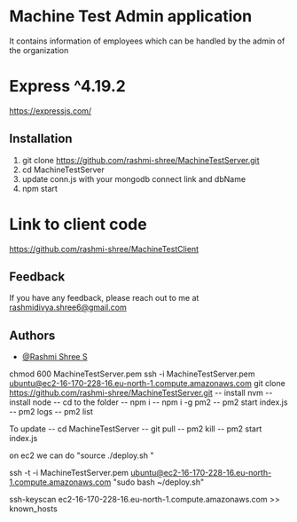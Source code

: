 
# Machine Test Admin application

It contains information of employees which can be handled by the admin of the organization


# Express ^4.19.2

https://expressjs.com/



## Installation

1. git clone https://github.com/rashmi-shree/MachineTestServer.git
2. cd MachineTestServer
3. update conn.js with your mongodb connect link and dbName
4. npm start

# Link to client code

https://github.com/rashmi-shree/MachineTestClient

    
## Feedback

If you have any feedback, please reach out to me at rashmidivya.shree6@gmail.com


## Authors

- [@Rashmi Shree S](https://github.com/rashmi-shree)


<!-- deploy.sh
#!/bin/bash
export PATH=$PATH:/home/ubuntu/.nvm/versions/node/v20.5.0/bin

cd MachineTestServer
git pull origin
pm2 kill
pm2 start index.js -->


chmod 600 MachineTestServer.pem
ssh -i MachineTestServer.pem ubuntu@ec2-16-170-228-16.eu-north-1.compute.amazonaws.com
git clone https://github.com/rashmi-shree/MachineTestServer.git
-- install nvm
-- install node
-- cd to the folder
-- npm i 
-- npm i -g pm2
-- pm2 start index.js 
-- pm2 logs
-- pm2 list

To update
-- cd MachineTestServer
-- git pull
-- pm2 kill
-- pm2 start index.js

on ec2 we can do "source ./deploy.sh "

ssh -t -i MachineTestServer.pem ubuntu@ec2-16-170-228-16.eu-north-1.compute.amazonaws.com "sudo bash ~/deploy.sh"

ssh-keyscan ec2-16-170-228-16.eu-north-1.compute.amazonaws.com >> known_hosts